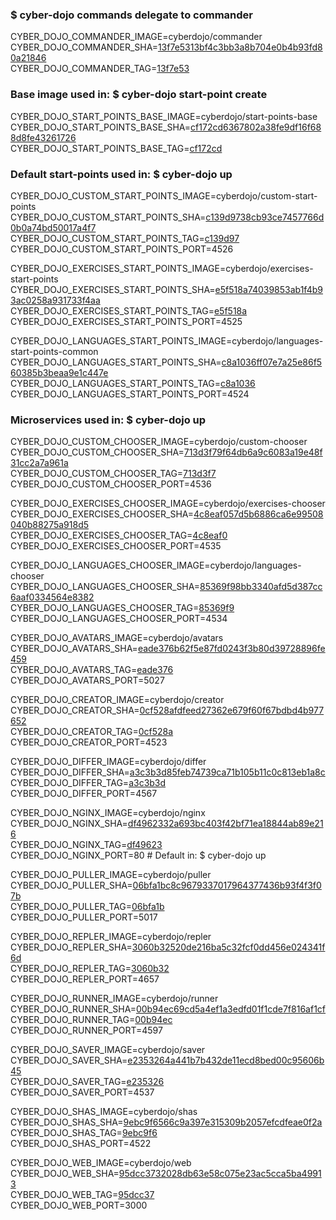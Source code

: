 ### $ cyber-dojo commands delegate to commander

CYBER_DOJO_COMMANDER_IMAGE=cyberdojo/commander  
CYBER_DOJO_COMMANDER_SHA=[13f7e5313bf4c3bb3a8b704e0b4b93fd80a21846](https://github.com/cyber-dojo/commander/commit/13f7e5313bf4c3bb3a8b704e0b4b93fd80a21846)  
CYBER_DOJO_COMMANDER_TAG=[13f7e53](https://hub.docker.com/layers/cyberdojo/commander/13f7e53/images/sha256-12f61317fa0bcd53900a29e1d42c332f13fc037ecfa0ba41010519f69d7a6fae)  

### Base image used in: $ cyber-dojo start-point create

CYBER_DOJO_START_POINTS_BASE_IMAGE=cyberdojo/start-points-base  
CYBER_DOJO_START_POINTS_BASE_SHA=[cf172cd6367802a38fe9df16f688d8fe43261726](https://github.com/cyber-dojo/start-points-base/commit/cf172cd6367802a38fe9df16f688d8fe43261726)  
CYBER_DOJO_START_POINTS_BASE_TAG=[cf172cd](https://hub.docker.com/layers/cyberdojo/start-points-base/cf172cd/images/sha256-4d5e26de87fbfdb6ee3869050d5d61b81e6c1db069aa0ebecb9a344bebfe8cd8)  

### Default start-points used in: $ cyber-dojo up

CYBER_DOJO_CUSTOM_START_POINTS_IMAGE=cyberdojo/custom-start-points  
CYBER_DOJO_CUSTOM_START_POINTS_SHA=[c139d9738cb93ce7457766d0b0a74bd50017a4f7](https://github.com/cyber-dojo/custom-start-points/commit/c139d9738cb93ce7457766d0b0a74bd50017a4f7)  
CYBER_DOJO_CUSTOM_START_POINTS_TAG=[c139d97](https://hub.docker.com/layers/cyberdojo/custom-start-points/c139d97/images/sha256-b5370cff809b606f15ac638a7a1df0ff78820bfdd27a06bfd597bd3df50850c5)  
CYBER_DOJO_CUSTOM_START_POINTS_PORT=4526

CYBER_DOJO_EXERCISES_START_POINTS_IMAGE=cyberdojo/exercises-start-points  
CYBER_DOJO_EXERCISES_START_POINTS_SHA=[e5f518a74039853ab1f4b93ac0258a931733f4aa](https://github.com/cyber-dojo/exercises-start-points/commit/e5f518a74039853ab1f4b93ac0258a931733f4aa)  
CYBER_DOJO_EXERCISES_START_POINTS_TAG=[e5f518a](https://hub.docker.com/layers/cyberdojo/exercises-start-points/e5f518a/images/sha256-ab32d37ac729b3e1c48db3085d1ac810d94556380ab72963b25a4ffe4ea8471f)  
CYBER_DOJO_EXERCISES_START_POINTS_PORT=4525

CYBER_DOJO_LANGUAGES_START_POINTS_IMAGE=cyberdojo/languages-start-points-common  
CYBER_DOJO_LANGUAGES_START_POINTS_SHA=[c8a1036ff07e7a25e86f560385b3beaa9e1c447e](https://github.com/cyber-dojo/languages-start-points/commit/c8a1036ff07e7a25e86f560385b3beaa9e1c447e)  
CYBER_DOJO_LANGUAGES_START_POINTS_TAG=[c8a1036](https://hub.docker.com/layers/cyberdojo/languages-start-points-common/c8a1036/images/sha256-ffddca9c7fcc7e48b4dc1654f73081e2adbbba2676c7e54ecac4e26eec46298c)  
CYBER_DOJO_LANGUAGES_START_POINTS_PORT=4524

### Microservices used in: $ cyber-dojo up

CYBER_DOJO_CUSTOM_CHOOSER_IMAGE=cyberdojo/custom-chooser  
CYBER_DOJO_CUSTOM_CHOOSER_SHA=[713d3f79f64db6a9c6083a19e48f31cc2a7a961a](https://github.com/cyber-dojo/custom-chooser/commit/713d3f79f64db6a9c6083a19e48f31cc2a7a961a)  
CYBER_DOJO_CUSTOM_CHOOSER_TAG=[713d3f7](https://hub.docker.com/layers/cyberdojo/custom-chooser/713d3f7/images/sha256-73a96f3e43d1618bb231eb1121a358bdce8cea76052a28a2488c07abc1298549)  
CYBER_DOJO_CUSTOM_CHOOSER_PORT=4536

CYBER_DOJO_EXERCISES_CHOOSER_IMAGE=cyberdojo/exercises-chooser  
CYBER_DOJO_EXERCISES_CHOOSER_SHA=[4c8eaf057d5b6886ca6e99508040b88275a918d5](https://github.com/cyber-dojo/exercises-chooser/commit/4c8eaf057d5b6886ca6e99508040b88275a918d5)  
CYBER_DOJO_EXERCISES_CHOOSER_TAG=[4c8eaf0](https://hub.docker.com/layers/cyberdojo/exercises-chooser/4c8eaf0/images/sha256-541583eb608ce50a15cc23fd4152162a03a14b2bf14328df84df338e97e246f0)  
CYBER_DOJO_EXERCISES_CHOOSER_PORT=4535

CYBER_DOJO_LANGUAGES_CHOOSER_IMAGE=cyberdojo/languages-chooser  
CYBER_DOJO_LANGUAGES_CHOOSER_SHA=[85369f98bb3340afd5d387cc6aaf0334564e8382](https://github.com/cyber-dojo/languages-chooser/commit/85369f98bb3340afd5d387cc6aaf0334564e8382)  
CYBER_DOJO_LANGUAGES_CHOOSER_TAG=[85369f9](https://hub.docker.com/layers/cyberdojo/languages-chooser/85369f9/images/sha256-b71a56b877553689b92cb6b590dc87f146eb56074d55425f14e7b259447040bf)  
CYBER_DOJO_LANGUAGES_CHOOSER_PORT=4534

CYBER_DOJO_AVATARS_IMAGE=cyberdojo/avatars  
CYBER_DOJO_AVATARS_SHA=[eade376b62f5e87fd0243f3b80d39728896fe459](https://github.com/cyber-dojo/avatars/commit/eade376b62f5e87fd0243f3b80d39728896fe459)  
CYBER_DOJO_AVATARS_TAG=[eade376](https://hub.docker.com/layers/cyberdojo/avatars/eade376/images/sha256-e3df2a55f69ca7789f06d1122e07b690a64ef01a42a5aba9edb06d331e0d2075)  
CYBER_DOJO_AVATARS_PORT=5027

CYBER_DOJO_CREATOR_IMAGE=cyberdojo/creator  
CYBER_DOJO_CREATOR_SHA=[0cf528afdfeed27362e679f60f67bdbd4b977652](https://github.com/cyber-dojo/creator/commit/0cf528afdfeed27362e679f60f67bdbd4b977652)  
CYBER_DOJO_CREATOR_TAG=[0cf528a](https://hub.docker.com/layers/cyberdojo/creator/0cf528a/images/sha256-ac373e5387bba511e86df72502404ce2a97ccde654aba993c49f2d8fde536539)  
CYBER_DOJO_CREATOR_PORT=4523

CYBER_DOJO_DIFFER_IMAGE=cyberdojo/differ  
CYBER_DOJO_DIFFER_SHA=[a3c3b3d85feb74739ca71b105b11c0c813eb1a8c](https://github.com/cyber-dojo/differ/commit/a3c3b3d85feb74739ca71b105b11c0c813eb1a8c)  
CYBER_DOJO_DIFFER_TAG=[a3c3b3d](https://hub.docker.com/layers/cyberdojo/differ/a3c3b3d/images/sha256-086a71e79355b0a3d0b4a60015854673c4ef3c8aa5ada37538dc264dafe06748)  
CYBER_DOJO_DIFFER_PORT=4567

CYBER_DOJO_NGINX_IMAGE=cyberdojo/nginx  
CYBER_DOJO_NGINX_SHA=[df4962332a693bc403f42bf71ea18844ab89e216](https://github.com/cyber-dojo/nginx/commit/df4962332a693bc403f42bf71ea18844ab89e216)  
CYBER_DOJO_NGINX_TAG=[df49623](https://hub.docker.com/layers/cyberdojo/nginx/df49623/images/sha256-e266e775aaf035aaa67069d7550f8c987f1eed5231222ac5d438202982e119ea)  
CYBER_DOJO_NGINX_PORT=80 # Default in: $ cyber-dojo up

CYBER_DOJO_PULLER_IMAGE=cyberdojo/puller  
CYBER_DOJO_PULLER_SHA=[06bfa1bc8c9679337017964377436b93f4f3f07b](https://github.com/cyber-dojo/puller/commit/06bfa1bc8c9679337017964377436b93f4f3f07b)  
CYBER_DOJO_PULLER_TAG=[06bfa1b](https://hub.docker.com/layers/cyberdojo/puller/06bfa1b/images/sha256-db5dcf97b418afbfc8a07b92348d485df163f561079237709a0c17c9f363c898)  
CYBER_DOJO_PULLER_PORT=5017

CYBER_DOJO_REPLER_IMAGE=cyberdojo/repler  
CYBER_DOJO_REPLER_SHA=[3060b32520de216ba5c32fcf0dd456e024341f6d](https://github.com/cyber-dojo/repler/commit/3060b32520de216ba5c32fcf0dd456e024341f6d)  
CYBER_DOJO_REPLER_TAG=[3060b32](https://hub.docker.com/layers/cyberdojo/repler/3060b32/images/sha256-4e5dfbfb7d719409e08cb10ea32a17694b5276264241b958c75656c579beb349)  
CYBER_DOJO_REPLER_PORT=4657

CYBER_DOJO_RUNNER_IMAGE=cyberdojo/runner  
CYBER_DOJO_RUNNER_SHA=[00b94ec69cd5a4ef1a3edfd01f1cde7f816af1cf](https://github.com/cyber-dojo/runner/commit/00b94ec69cd5a4ef1a3edfd01f1cde7f816af1cf)  
CYBER_DOJO_RUNNER_TAG=[00b94ec](https://hub.docker.com/layers/cyberdojo/runner/00b94ec/images/sha256-bd35a51d21a49060fac7004db6802bab1c22cbc9aab77b52b66b0a0fd9dd3aba)  
CYBER_DOJO_RUNNER_PORT=4597

CYBER_DOJO_SAVER_IMAGE=cyberdojo/saver  
CYBER_DOJO_SAVER_SHA=[e2353264a441b7b432de11ecd8bed00c95606b45](https://github.com/cyber-dojo/saver/commit/e2353264a441b7b432de11ecd8bed00c95606b45)  
CYBER_DOJO_SAVER_TAG=[e235326](https://hub.docker.com/layers/cyberdojo/saver/e235326/images/sha256-e5a44d57d4ba771d17aca5b96bd33ac182cf95f778d9a5f6302eb629f403f500)  
CYBER_DOJO_SAVER_PORT=4537

CYBER_DOJO_SHAS_IMAGE=cyberdojo/shas  
CYBER_DOJO_SHAS_SHA=[9ebc9f6566c9a397e315309b2057efcdfeae0f2a](https://github.com/cyber-dojo/shas/commit/9ebc9f6566c9a397e315309b2057efcdfeae0f2a)  
CYBER_DOJO_SHAS_TAG=[9ebc9f6](https://hub.docker.com/layers/cyberdojo/shas/9ebc9f6/images/sha256-4fc1d85f995456f8c6426eadd8b4551e3a4b9a12c80c22a783cb84ee5be2e892)  
CYBER_DOJO_SHAS_PORT=4522

CYBER_DOJO_WEB_IMAGE=cyberdojo/web  
CYBER_DOJO_WEB_SHA=[95dcc3732028db63e58c075e23ac5cca5ba49913](https://github.com/cyber-dojo/web/commit/95dcc3732028db63e58c075e23ac5cca5ba49913)  
CYBER_DOJO_WEB_TAG=[95dcc37](https://hub.docker.com/layers/cyberdojo/web/95dcc37/images/sha256-f9f750bd3c2dbf7a5739ddaedd3a8460e835a8ae93cd7d3fe47cf14cf693e046)  
CYBER_DOJO_WEB_PORT=3000

